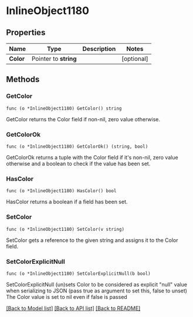 # InlineObject1180

## Properties

Name | Type | Description | Notes
------------ | ------------- | ------------- | -------------
**Color** | Pointer to **string** |  | [optional] 

## Methods

### GetColor

`func (o *InlineObject1180) GetColor() string`

GetColor returns the Color field if non-nil, zero value otherwise.

### GetColorOk

`func (o *InlineObject1180) GetColorOk() (string, bool)`

GetColorOk returns a tuple with the Color field if it's non-nil, zero value otherwise
and a boolean to check if the value has been set.

### HasColor

`func (o *InlineObject1180) HasColor() bool`

HasColor returns a boolean if a field has been set.

### SetColor

`func (o *InlineObject1180) SetColor(v string)`

SetColor gets a reference to the given string and assigns it to the Color field.

### SetColorExplicitNull

`func (o *InlineObject1180) SetColorExplicitNull(b bool)`

SetColorExplicitNull (un)sets Color to be considered as explicit "null" value
when serializing to JSON (pass true as argument to set this, false to unset)
The Color value is set to nil even if false is passed

[[Back to Model list]](../README.md#documentation-for-models) [[Back to API list]](../README.md#documentation-for-api-endpoints) [[Back to README]](../README.md)


